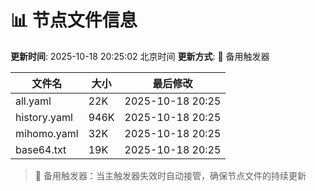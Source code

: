 # 📊 节点文件信息

**更新时间**: 2025-10-18 20:25:02 北京时间
**更新方式**: 🔄 备用触发器

| 文件名 | 大小 | 最后修改 |
|--------|------|----------|
| all.yaml | 22K | 2025-10-18 20:25 |
| history.yaml | 946K | 2025-10-18 20:25 |
| mihomo.yaml | 32K | 2025-10-18 20:25 |
| base64.txt | 19K | 2025-10-18 20:25 |

> 🔄 备用触发器：当主触发器失效时自动接管，确保节点文件的持续更新
